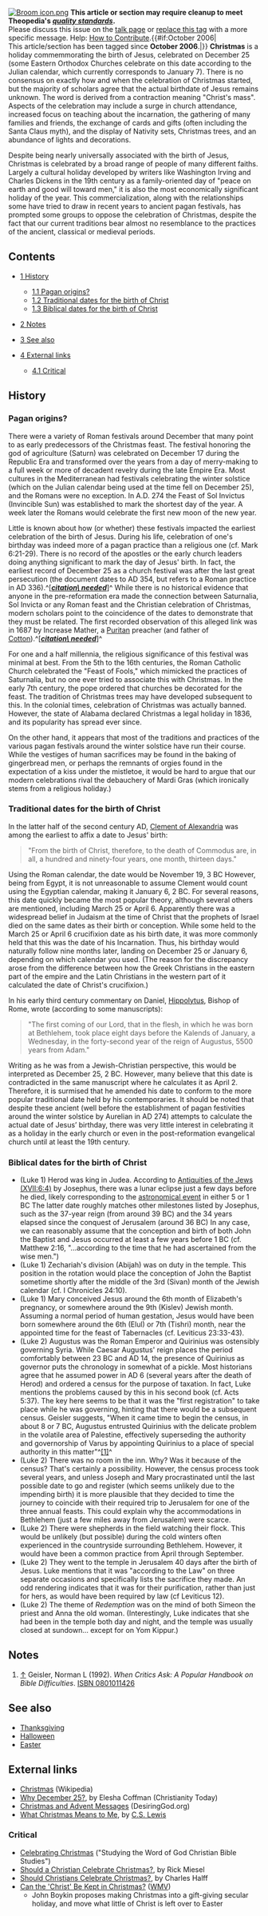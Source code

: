 [![Broom icon.png](images/thumb/9/90/Broom_icon.png/30px-Broom_icon.png.pagespeed.ce.3MDzK_R-j-.png)](http://www.theopedia.com/File:Broom_icon.png)
**This article or section may require cleanup to meet Theopedia's *[quality standards](http://www.theopedia.com/Theopedia:Writing_guide "Theopedia:Writing guide")*.**  
Please discuss this issue on the
[talk page](http://www.theopedia.com/Talk:Christmas "Talk:Christmas")
or [replace this tag](index.php?title=Christmas&action=edit) with a
more specific message. Help:
[How to Contribute](http://www.theopedia.com/Help:How_to_contribute "Help:How to contribute").{{\#if:October
2006|  
This article/section has been tagged since **October 2006**.|}}
**Christmas** is a holiday commemmorating the birth of Jesus,
celebrated on December 25 (some Eastern Orthodox Churches celebrate
on this date according to the Julian calendar, which currently
corresponds to January 7). There is no consensus on exactly how and
when the celebration of Christmas started, but the majority of
scholars agree that the actual birthdate of Jesus remains unknown.
The word is derived from a contraction meaning "Christ's mass".
Aspects of the celebration may include a surge in church
attendance, increased focus on teaching about the incarnation, the
gathering of many families and friends, the exchange of cards and
gifts (often including the Santa Claus myth), and the display of
Nativity sets, Christmas trees, and an abundance of lights and
decorations.

Despite being nearly universally associated with the birth of
Jesus, Christmas is celebrated by a broad range of people of many
different faiths. Largely a cultural holiday developed by writers
like Washington Irving and Charles Dickens in the 19th century as a
family-oriented day of "peace on earth and good will toward men,"
it is also the most economically significant holiday of the year.
This commercialization, along with the relationships some have
tried to draw in recent years to ancient pagan festivals, has
prompted some groups to oppose the celebration of Christmas,
despite the fact that our current traditions bear almost no
resemblance to the practices of the ancient, classical or medieval
periods.

## Contents

-   [1 History](#History)
    -   [1.1 Pagan origins?](#Pagan_origins.3F)
    -   [1.2 Traditional dates for the birth of Christ](#Traditional_dates_for_the_birth_of_Christ)
    -   [1.3 Biblical dates for the birth of Christ](#Biblical_dates_for_the_birth_of_Christ)

-   [2 Notes](#Notes)
-   [3 See also](#See_also)
-   [4 External links](#External_links)
    -   [4.1 Critical](#Critical)


## History

### Pagan origins?

There were a variety of Roman festivals around December that many
point to as early predecessors of the Christmas feast. The festival
honoring the god of agriculture (Saturn) was celebrated on December
17 during the Republic Era and transformed over the years from a
day of merry-making to a full week or more of decadent revelry
during the late Empire Era. Most cultures in the Mediterranean had
festivals celebrating the winter solstice (which on the Julian
calendar being used at the time fell on December 25), and the
Romans were no exception. In A.D. 274 the Feast of Sol Invictus
(Invincible Sun) was established to mark the shortest day of the
year. A week later the Romans would celebrate the first new moon of
the new year.

Little is known about how (or whether) these festivals impacted the
earliest celebration of the birth of Jesus. During his life,
celebration of one's birthday was indeed more of a pagan practice
than a religious one (cf. Mark 6:21-29). There is no record of the
apostles or the early church leaders doing anything significant to
mark the day of Jesus' birth. In fact, the earliest record of
December 25 as a church festival was after the last great
persecution (the document dates to AD 354, but refers to a Roman
practice in AD
336).^[***[citation\ needed](http://www.theopedia.com/Theopedia:Writing_guide#Reference_your_work\ "Theopedia:Writing\ guide")***]^
While there is no historical evidence that anyone in the
pre-reformation era made the connection between Saturnalia, Sol
Invicta or any Roman feast and the Christian celebration of
Christmas, modern scholars point to the coincidence of the dates to
demonstrate that they must be related. The first recorded
observation of this alleged link was in 1687 by Increase Mather, a
[Puritan](Puritan "Puritan") preacher (and father of
[Cotton](Cotton_Mather "Cotton Mather")).^[***[citation\ needed](http://www.theopedia.com/Theopedia:Writing_guide#Reference_your_work\ "Theopedia:Writing\ guide")***]^

For one and a half millennia, the religious significance of this
festival was minimal at best. From the 5th to the 16th centuries,
the Roman Catholic Church celebrated the "Feast of Fools," which
mimicked the practices of Saturnalia, but no one ever tried to
associate this with Christmas. In the early 7th century, the pope
ordered that churches be decorated for the feast. The tradition of
Christmas trees may have developed subsequent to this. In the
colonial times, celebration of Christmas was actually banned.
However, the state of Alabama declared Christmas a legal holiday in
1836, and its popularity has spread ever since.

On the other hand, it appears that most of the traditions and
practices of the various pagan festivals around the winter solstice
have run their course. While the vestiges of human sacrifices may
be found in the baking of gingerbread men, or perhaps the remnants
of orgies found in the expectation of a kiss under the mistletoe,
it would be hard to argue that our modern celebrations rival the
debauchery of Mardi Gras (which ironically stems from a religious
holiday.)

### Traditional dates for the birth of Christ

In the latter half of the second century AD,
[Clement of Alexandria](http://www.earlychristianwritings.com/text/clement-stromata-book1.html)
was among the earliest to affix a date to Jesus' birth:
> "From the birth of Christ, therefore, to the death of Commodus are,
> in all, a hundred and ninety-four years, one month, thirteen days."

Using the Roman calendar, the date would be November 19, 3 BC
However, being from Egypt, it is not unreasonable to assume Clement
would count using the Egyptian calendar, making it January 6, 2 BC.
For several reasons, this date quickly became the most popular
theory, although several others are mentioned, including March 25
or April 6.
Apparently there was a widespread belief in Judaism at the time of
Christ that the prophets of Israel died on the same dates as their
birth or conception. While some held to the March 25 or April 6
crucifixion date as his birth date, it was more commonly held that
this was the date of his Incarnation. Thus, his birthday would
naturally follow nine months later, landing on December 25 or
January 6, depending on which calendar you used. (The reason for
the discrepancy arose from the difference between how the Greek
Christians in the eastern part of the empire and the Latin
Christians in the western part of it calculated the date of
Christ's crucifixion.)

In his early third century commentary on Daniel,
[Hippolytus](http://www.earlychristianwritings.com/text/hippolytus-exegetical.html),
Bishop of Rome, wrote (according to some manuscripts):
> "The first coming of our Lord, that in the flesh, in which he was
> born at Bethlehem, took place eight days before the Kalends of
> January, a Wednesday, in the forty-second year of the reign of
> Augustus, 5500 years from Adam."

Writing as he was from a Jewish-Christian perspective, this would
be interpreted as December 25, 2 BC. However, many believe that
this date is contradicted in the same manuscript where he
calculates it as April 2. Therefore, it is surmised that he amended
his date to conform to the more popular traditional date held by
his contemporaries.
It should be noted that despite these ancient (well before the
establishment of pagan festivities around the winter solstice by
Aurelian in AD 274) attempts to calculate the actual date of Jesus’
birthday, there was very little interest in celebrating it as a
holiday in the early church or even in the post-reformation
evangelical church until at least the 19th century.

### Biblical dates for the birth of Christ

-   (Luke 1) Herod was king in Judea. According to
    [Antiquities of the Jews (XVII:6:4)](http://www.ccel.org/j/josephus/works/ant-17.htm)
    by Josephus, there was a lunar eclipse just a few days before he
    died, likely corresponding to the
    [astronomical event](http://sunearth.gsfc.nasa.gov/eclipse/LEcat/LE-0099-0000.html)
    in either 5 or 1 BC The latter date roughly matches other
    milestones listed by Josephus, such as the 37-year reign (from
    around 39 BC) and the 34 years elapsed since the conquest of
    Jerusalem (around 36 BC) In any case, we can reasonably assume that
    the conception and birth of both John the Baptist and Jesus
    occurred at least a few years before 1 BC (cf. Matthew 2:16,
    "...according to the time that he had ascertained from the wise
    men.")
-   (Luke 1) Zechariah's division (Abijah) was on duty in the
    temple. This position in the rotation would place the conception of
    John the Baptist sometime shortly after the middle of the 3rd
    (Sivan) month of the Jewish calendar (cf. I Chronicles 24:10).
-   (Luke 1) Mary conceived Jesus around the 6th month of
    Elizabeth's pregnancy, or somewhere around the 9th (Kislev) Jewish
    month. Assuming a normal period of human gestation, Jesus would
    have been born somewhere around the 6th (Elul) or 7th (Tishri)
    month, near the appointed time for the feast of Tabernacles (cf.
    Leviticus 23:33-43).
-   (Luke 2) Augustus was the Roman Emperor and Quirinius was
    ostensibly governing Syria. While Caesar Augustus' reign places the
    period comfortably between 23 BC and AD 14, the presence of
    Quirinius as governor puts the chronology in somewhat of a pickle.
    Most historians agree that he assumed power in AD 6 (several years
    after the death of Herod) and ordered a census for the purpose of
    taxation. In fact, Luke mentions the problems caused by this in his
    second book (cf. Acts 5:37). The key here seems to be that it was
    the "first registration" to take place while he was governing,
    hinting that there would be a subsequent census. Geisler suggests,
    "When it came time to begin the census, in about 8 or 7 BC,
    Augustus entrusted Quirinius with the delicate problem in the
    volatile area of Palestine, effectively superseding the authority
    and governorship of Varus by appointing Quirinius to a place of
    special authority in this matter"^[[1]](#note-0)^
-   (Luke 2) There was no room in the inn. Why? Was it because of
    the census? That's certainly a possibility. However, the census
    process took several years, and unless Joseph and Mary
    procrastinated until the last possible date to go and register
    (which seems unlikely due to the impending birth) it is more
    plausible that they decided to time the journey to coincide with
    their required trip to Jerusalem for one of the three annual
    feasts. This could explain why the accommodations in Bethlehem
    (just a few miles away from Jerusalem) were scarce.
-   (Luke 2) There were shepherds in the field watching their
    flock. This would be unlikely (but possible) during the cold
    winters often experienced in the countryside surrounding Bethlehem.
    However, it would have been a common practice from April through
    September.
-   (Luke 2) They went to the temple in Jerusalem 40 days after the
    birth of Jesus. Luke mentions that it was "according to the Law" on
    three separate occasions and specifically lists the sacrifice they
    made. An odd rendering indicates that it was for their
    purification, rather than just for hers, as would have been
    required by law (cf Leviticus 12).
-   (Luke 2) The theme of *Redemption* was on the mind of both
    Simeon the priest and Anna the old woman. (Interestingly, Luke
    indicates that she had been in the temple both day and night, and
    the temple was usually closed at sundown... except for on Yom
    Kippur.)

## Notes

1.  [↑](#ref-0) Geisler, Norman L (1992).
    *When Critics Ask: A Popular Handbook on Bible Difficulties*.
    [ISBN 0801011426](http://www.theopedia.com/Special:BookSources/0801011426)

## See also

-   [Thanksgiving](Thanksgiving "Thanksgiving")
-   [Halloween](Halloween "Halloween")
-   [Easter](Easter "Easter")

## External links

-   [Christmas](http://www.wikipedia.org/wiki/Christmas "wikipedia:Christmas")
    (Wikipedia)
-   [Why December 25?](http://www.christianitytoday.com/history/newsletter/2000/dec08.html),
    by Elesha Coffman (Christianity Today)
-   [Christmas and Advent Messages](http://www.desiringgod.org/ResourceLibrary/Sermons/ByOccasion/2/)
    (DesiringGod.org)
-   [What Christmas Means to Me](http://benwitherington.blogspot.com/2007/12/what-christmas-meant-to-cs-lewis.html),
    by [C.S. Lewis](C.S._Lewis "C.S. Lewis")

### Critical

-   [Celebrating Christmas](http://www.geocities.com/biblestudying/christmas.html)
    ("Studying the Word of God Christian Bible Studies")
-   [Should a Christian Celebrate Christmas?](http://www.rapidnet.com/~jbeard/bdm/Psychology/xmas/celeb.htm),
    by Rick Miesel
-   [Should Christians Celebrate Christmas?](http://www.sovereigngrace.net/should.htm),
    by Charles Halff
-   [Can the 'Christ' Be Kept in Christmas?](http://www.npr.org/templates/story/story.php?storyId=4199821)
    ([WMV](http://www.npr.org/dmg/dmg.php?prgCode=ATC&showDate=02-Dec-2004&segNum=10&mediaPref=WM&getAd=1))
    - John Boykin proposes making Christmas into a gift-giving secular
    holiday, and move what little of Christ is left over to Easter



